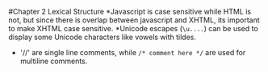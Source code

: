 #Chapter 2 Lexical Structure
*Javascript is case sensitive while HTML is not, but since
there is overlap between javascript and XHTML, its important
to make XHTML case sensitive.
*Unicode escapes (`\u....`) can be used to display some Unicode
characters like vowels with tildes.
* '//' are single line comments, while `/* comment here */`
are used for multiline comments.
